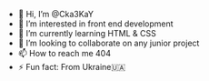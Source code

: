 - 👋 Hi, I’m @Cka3KaY
- 👀 I’m interested in front end development
- 🌱 I’m currently learning HTML & CSS
- 💞️ I’m looking to collaborate on any junior project
- 📫 How to reach me 404
- ⚡ Fun fact: From Ukraine🇺🇦

<!---
Cka3KaY/Cka3KaY is a ✨ special ✨ repository because its `README.md` (this file) appears on your GitHub profile.
You can click the Preview link to take a look at your changes.
--->
